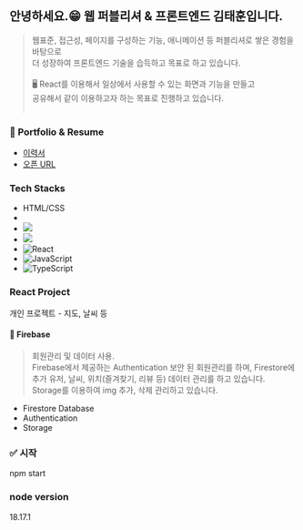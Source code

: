 ## 안녕하세요.😁 웹 퍼블리셔 & 프론트엔드 김태훈입니다.
> 웹표준, 접근성, 페이지를 구성하는 기능, 애니메이션 등 퍼블리셔로 쌓은 경험을 바탕으로<br />
> 더 성장하여 프론트엔드 기술을 습득하고 목표로 하고 있습니다.<br /><br />
> 🖥️ React를 이용해서 일상에서 사용할 수 있는 화면과 기능을 만들고<br />
> 공유해서 같이 이용하고자 하는 목표로 진행하고 있습니다.<br /><br />

### 🧾 Portfolio & Resume 
- [이력서](https://main-th-blog.vercel.app/resume)
- [오픈 URL](https://th-react-blog.vercel.app/)

### Tech Stacks
- HTML/CSS
- 
- <span><img src="https://img.shields.io/badge/SASS-CC6699?logo=sass"/></span>
- <span><img src="https://img.shields.io/badge/styled components-DB7093?logo=styled-components"/>
- <span><img src="https://img.shields.io/badge/React-black?logo=react" alt="React"></span>
- <span><img src="https://img.shields.io/badge/JavaScript-black?logo=javascript" alt="JavaScript"></span>
- <span><img src="https://img.shields.io/badge/TypeScript-black?logo=typescript" alt="TypeScript"></span>

### React Project
개인 프로젝트 - 지도, 날씨 등

#### 📰 Firebase 
> 회원관리 및 데이터 사용.<br />
> Firebase에서 제공하는 Authentication 보안 된 회원관리를 하며,
> Firestore에 추가 유저, 날씨, 위치(즐겨찾기, 리뷰 등) 데이터 관리를 하고 있습니다.
> Storage를 이용하여 img 추가, 삭제 관리하고 있습니다.
- Firestore Database
- Authentication
- Storage

### ✅ 시작
npm start
### node version
18.17.1
